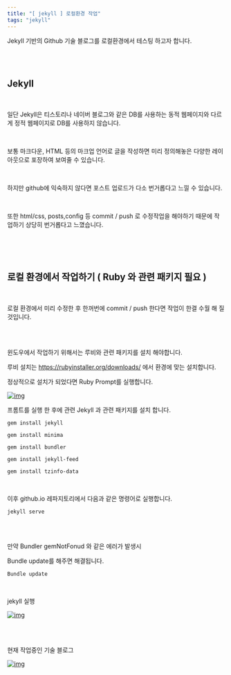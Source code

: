 ```yaml
---
title: "[ jekyll ] 로컬환경 작업"
tags: "jekyll"
---
```




Jekyll 기반의 Github 기술 블로그를 로컬환경에서 테스팅 하고자 합니다.

<br>

<br>

## Jekyll

<br>

일단 Jekyll은 티스토리나 네이버 블로그와 같은 DB를 사용하는 동적 웹페이지와 다르게 정적 웹페이지로 DB를 사용하지 않습니다.

<br>

보통 마크다운, HTML 등의 마크업 언어로 글을 작성하면 미리 정의해놓은 다양한 레이아웃으로 포장하여 보여줄 수 있습니다.

<br>

하지만 github에 익숙하지 않다면 포스트 업로드가 다소 번거롭다고 느낄 수 있습니다.

<br>

또한 html/css, posts,config 등 commit / push 로 수정작업을 해야하기 때문에 작업하기 상당히 번거롭다고 느꼈습니다.

<br>

<br>

<br>

## 로컬 환경에서 작업하기 ( Ruby 와 관련 패키지 필요 )

<br>

로컬 환경에서 미리 수정한 후 한꺼번에 commit / push 한다면 작업이 한결 수월 해 질것입니다.

<br>

<br>

윈도우에서 작업하기 위해서는 루비와 관련 패키지를 설치 해야합니다.



루비 설치는 https://rubyinstaller.org/downloads/ 에서 환경에 맞는 설치합니다.

정상적으로 설치가 되었다면 Ruby Prompt를 실행합니다.

[![img](https://postfiles.pstatic.net/MjAxOTEwMTlfMTQ5/MDAxNTcxNDkyNzc0NDIw.eW8qcJASHVkJcbTAndoz6ivn0PuxXOJPgYPu7KtpQFYg.cJT7At7zjF6GZDRtGwOMIPFhpcWTat2gB0hzCpgj_XMg.PNG.qkrtlswhd/image.png?type=w966)](https://blog.naver.com/PostView.nhn?blogId=qkrtlswhd&logNo=221682770977&categoryNo=0&parentCategoryNo=0&viewDate=&currentPage=1&postListTopCurrentPage=&from=section&userTopListOpen=true&userTopListCount=10&userTopListManageOpen=false&userTopListCurrentPage=1#)



프롬트를 실행 한 후에 관련 Jekyll 과 관련 패키지를 설치 합니다.

```
gem install jekyll 

gem install minima 

gem install bundler 

gem install jekyll-feed 

gem install tzinfo-data
```



<br>

이후 github.io 레파지토리에서 다음과 같은 명령어로 실행합니다.

```
jekyll serve
```

<br>

<br>

만약 Bundler gemNotFonud 와 같은 에러가 발생시

Bundle update를 해주면 해결됩니다.

```
Bundle update
```

<br>

jekyll 실행

[![img](https://postfiles.pstatic.net/MjAxOTEwMTlfMzcg/MDAxNTcxNDkzMDgwNjM5.ZaRjfHK2-GB81Wsi3r0Q-7vuxyTXo-nDJ374ls73ZN8g.vlyhi-O3LAUyo1ybruM7ti8R0-zhyPf5Q5LO1jyEa2og.PNG.qkrtlswhd/image.png?type=w966)](https://blog.naver.com/PostView.nhn?blogId=qkrtlswhd&logNo=221682770977&categoryNo=0&parentCategoryNo=0&viewDate=&currentPage=1&postListTopCurrentPage=&from=section&userTopListOpen=true&userTopListCount=10&userTopListManageOpen=false&userTopListCurrentPage=1#)

<br>

<br>

현재 작업중인 기술 블로그

[![img](https://postfiles.pstatic.net/MjAxOTEwMTlfMzYg/MDAxNTcxNDkzMTI0OTc3.CfrdDrADkKB1PBwWE4XskrcS2q2xx2fydw9TfJjkvFsg.2Gqs_DhIPenwkCgLVrgnP820FmxUC3oQj8l5BXcweikg.PNG.qkrtlswhd/image.png?type=w966)](https://blog.naver.com/PostView.nhn?blogId=qkrtlswhd&logNo=221682770977&categoryNo=0&parentCategoryNo=0&viewDate=&currentPage=1&postListTopCurrentPage=&from=section&userTopListOpen=true&userTopListCount=10&userTopListManageOpen=false&userTopListCurrentPage=1#)






